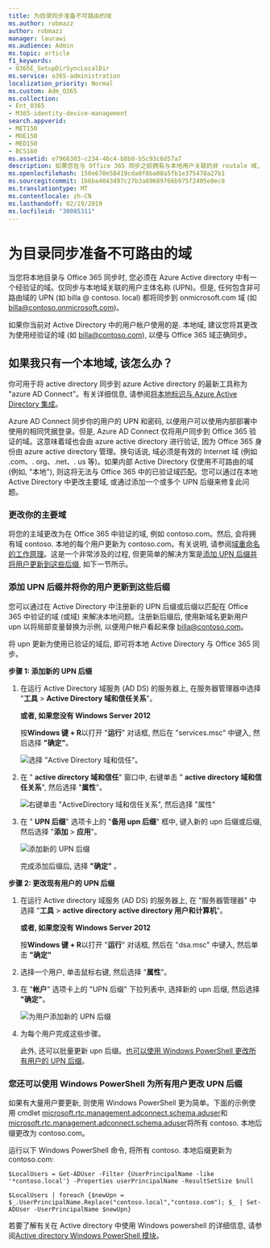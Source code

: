 ```yaml
---
title: 为目录同步准备不可路由的域
ms.author: robmazz
author: robmazz
manager: laurawi
ms.audience: Admin
ms.topic: article
f1_keywords:
- O365E_SetupDirSyncLocalDir
ms.service: o365-administration
localization_priority: Normal
ms.custom: Adm_O365
ms.collection:
- Ent_O365
- M365-identity-device-management
search.appverid:
- MET150
- MOE150
- MED150
- BCS160
ms.assetid: e7968303-c234-46c4-b8b0-b5c93c6d57a7
description: 如果您在与 Office 365 同步之前拥有与本地用户关联的非 routale 域, 请了解要执行的操作。
ms.openlocfilehash: 150e670e58419cda0f8ba08a5fb1e375478a27b1
ms.sourcegitcommit: 1b6ba4043497c27b3a89689766b975f2405e0ec8
ms.translationtype: MT
ms.contentlocale: zh-CN
ms.lasthandoff: 02/19/2019
ms.locfileid: "30085311"
---
```

# <a name="prepare-a-non-routable-domain-for-directory-synchronization"></a>为目录同步准备不可路由的域
当您将本地目录与 Office 365 同步时, 您必须在 Azure Active directory 中有一个经验证的域。仅同步与本地域关联的用户主体名称 (UPN)。但是, 任何包含非可路由域的 UPN (如 billa @ contoso. local) 都将同步到 onmicrosoft.com 域 (如 billa@contoso.onmicrosoft.com)。 

如果你当前对 Active Directory 中的用户帐户使用的是. 本地域, 建议您将其更改为使用经验证的域 (如 billa@contoso.com), 以便与 Office 365 域正确同步。
  
## <a name="what-if-i-only-have-a-local-on-premises-domain"></a>如果我只有一个本地域, 该怎么办？

你可用于将 active directory 同步到 azure Active directory 的最新工具称为 "azure AD Connect"。有关详细信息, 请参阅[将本地标识与 Azure Active Directory 集成](https://docs.microsoft.com/azure/architecture/reference-architectures/identity/azure-ad)。
  
Azure AD Connect 同步你的用户的 UPN 和密码, 以便用户可以使用内部部署中使用的相同凭据登录。但是, Azure AD Connect 仅将用户同步到 Office 365 验证的域。这意味着域也会由 azure active directory 进行验证, 因为 Office 365 身份由 azure active directory 管理。换句话说, 域必须是有效的 Internet 域 (例如 .com、. org、.net、. us 等)。如果内部 Active Directory 仅使用不可路由的域 (例如, "本地"), 则这将无法与 Office 365 中的已验证域匹配。您可以通过在本地 Active Directory 中更改主要域, 或通过添加一个或多个 UPN 后缀来修复此问题。
  
### <a name="change-your-primary-domain"></a>**更改你的主要域**

将您的主域更改为在 Office 365 中验证的域, 例如 contoso.com。然后, 会将拥有域 contoso. 本地的每个用户更新为 contoso.com。有关说明, 请参阅[域重命名的工作原理](https://go.microsoft.com/fwlink/p/?LinkId=624174)。这是一个非常涉及的过程, 但更简单的解决方案是[添加 UPN 后缀并将用户更新到这些后缀](prepare-a-non-routable-domain-for-directory-synchronization.md#bk_register), 如下一节所示。
  
### <a name="add-upn-suffixes-and-update-your-users-to-them"></a>**添加 UPN 后缀并将你的用户更新到这些后缀**

您可以通过在 Active Directory 中注册新的 UPN 后缀或后缀以匹配在 Office 365 中验证的域 (或域) 来解决本地问题。注册新后缀后, 使用新域名更新用户 upn 以将局部变量替换为示例, 以便用户帐户看起来像 billa@contoso.com。
  
将 upn 更新为使用已验证的域后, 即可将本地 Active Directory 与 Office 365 同步。
  
 **步骤 1: 添加新的 UPN 后缀**
  
1. 在运行 Active Directory 域服务 (AD DS) 的服务器上, 在服务器管理器中选择 "**工具** \> **Active Directory 域和信任关系**"。
    
    **或者, 如果您没有 Windows Server 2012**
    
    按**Windows 键 + R**以打开 "**运行**" 对话框, 然后在 "services.msc" 中键入, 然后选择 **"确定"**。
    
    ![选择 "Active Directory 域和信任"。](media/46b6e007-9741-44af-8517-6f682e0ac974.png)
  
2. 在 " **active directory 域和信任**" 窗口中, 右键单击 " **active directory 域和信任关系**", 然后选择 "**属性**"。
    
    ![右键单击 "ActiveDirectory 域和信任关系", 然后选择 "属性"](media/39d20812-ffb5-4ba9-8d7b-477377ac360d.png)
  
3. 在 " **UPN 后缀**" 选项卡上的 "**备用 upn 后缀**" 框中, 键入新的 upn 后缀或后缀, 然后选择 "**添加** \> **应用**"。
    
    ![添加新的 UPN 后缀](media/a4aaf919-7adf-469a-b93f-83ef284c0915.PNG)
  
    完成添加后缀后, 选择 **"确定"** 。 
    
 **步骤 2: 更改现有用户的 UPN 后缀**
  
1. 在运行 Active directory 域服务 (AD DS) 的服务器上, 在 "服务器管理器" 中选择 "**工具** \> **active directory active directory 用户和计算机**"。
    
    **或者, 如果您没有 Windows Server 2012**
    
    按**Windows 键 + R**以打开 "**运行**" 对话框, 然后在 "dsa.msc" 中键入, 然后单击 **"确定"**
    
2. 选择一个用户, 单击鼠标右键, 然后选择 "**属性**"。
    
3. 在 "**帐户**" 选项卡上的 "UPN 后缀" 下拉列表中, 选择新的 upn 后缀, 然后选择 **"确定"**。
    
    ![为用户添加新的 UPN 后缀](media/54876751-49f0-48cc-b864-2623c4835563.png)
  
4. 为每个用户完成这些步骤。
    
    此外, 还可以批量更新 upn 后缀。[也可以使用 Windows PowerShell 更改所有用户的 UPN 后缀](prepare-a-non-routable-domain-for-directory-synchronization.md#BK_Posh)。
    
### <a name="you-can-also-use-windows-powershell-to-change-the-upn-suffix-for-all-users"></a>**您还可以使用 Windows PowerShell 为所有用户更改 UPN 后缀**

如果有大量用户要更新, 则使用 Windows PowerShell 更为简单。下面的示例使用 cmdlet [microsoft.rtc.management.adconnect.schema.aduser](https://go.microsoft.com/fwlink/p/?LinkId=624312)和[microsoft.rtc.management.adconnect.schema.aduser](https://go.microsoft.com/fwlink/p/?LinkId=624313)将所有 contoso. 本地后缀更改为 contoso.com。 

运行以下 Windows PowerShell 命令, 将所有 contoso. 本地后缀更新为 contoso.com:
    
  ```
  $LocalUsers = Get-ADUser -Filter {UserPrincipalName -like '*contoso.local'} -Properties userPrincipalName -ResultSetSize $null
  ```

  ```
  $LocalUsers | foreach {$newUpn = $_.UserPrincipalName.Replace("contoso.local","contoso.com"); $_ | Set-ADUser -UserPrincipalName $newUpn}
  ```
若要了解有关在 Active directory 中使用 Windows powershell 的详细信息, 请参阅[Active directory Windows PowerShell 模块](https://go.microsoft.com/fwlink/p/?LinkId=624314)。 


